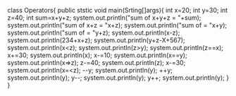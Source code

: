 class Operators{
public ststic void main(Srting[]args){
int x=20;
int y=30;
int z=40;
int sum=x+y+z;
system.out.println("sum of x+y+z = "+sum);
system.out.println("sum of x+z = "x+z);
system.out.println("sum of = "x+y);
system.out.println("sum of = "y+z);
system.out.println(x-z);
system.out.println(234+x+z);
system.out.println(y+z-X+567);
system.out.println(x<z);
system.out.println(z>y);
system.out.println(z==x);
x+=30;
system.out.println(x);
x-=10;
system.out.println(x==y);
system.out.println(x=>z);
z-=40;
system.out.println(z);
x-=30;
system.out.println(x=<z);
--y;
system.out.println(y);
++y;
system.out.println(y);
y--;
system.out.println(y);
y++;
system.out.println(y);
}
}
